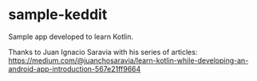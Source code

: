 # sample-keddit

Sample app developed to learn Kotlin.

Thanks to Juan Ignacio Saravia with his series of articles: https://medium.com/@juanchosaravia/learn-kotlin-while-developing-an-android-app-introduction-567e21ff9664
